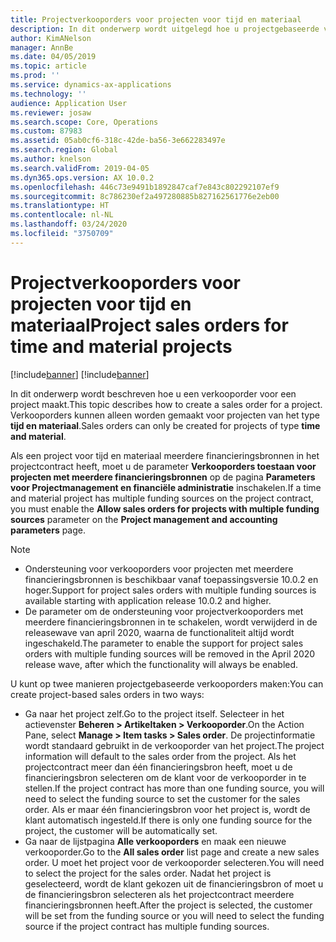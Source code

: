 ```yaml
---
title: Projectverkooporders voor projecten voor tijd en materiaal
description: In dit onderwerp wordt uitgelegd hoe u projectgebaseerde verkooporders kunt maken voor projecten voor tijd en materiaal.
author: KimANelson
manager: AnnBe
ms.date: 04/05/2019
ms.topic: article
ms.prod: ''
ms.service: dynamics-ax-applications
ms.technology: ''
audience: Application User
ms.reviewer: josaw
ms.search.scope: Core, Operations
ms.custom: 87983
ms.assetid: 05ab0cf6-318c-42de-ba56-3e662283497e
ms.search.region: Global
ms.author: knelson
ms.search.validFrom: 2019-04-05
ms.dyn365.ops.version: AX 10.0.2
ms.openlocfilehash: 446c73e9491b1892847caf7e843c802292107ef9
ms.sourcegitcommit: 8c786230ef2a497280885b827162561776e2eb00
ms.translationtype: HT
ms.contentlocale: nl-NL
ms.lasthandoff: 03/24/2020
ms.locfileid: "3750709"
---
```

# <a name="project-sales-orders-for-time-and-material-projects"></a><span data-ttu-id="97dca-103">Projectverkooporders voor projecten voor tijd en materiaal</span><span class="sxs-lookup"><span data-stu-id="97dca-103">Project sales orders for time and material projects</span></span>

[!include[banner](../includes/banner.md)]
[!include[banner](../includes/preview-banner.md)]

<span data-ttu-id="97dca-104">In dit onderwerp wordt beschreven hoe u een verkooporder voor een project maakt.</span><span class="sxs-lookup"><span data-stu-id="97dca-104">This topic describes how to create a sales order for a project.</span></span> <span data-ttu-id="97dca-105">Verkooporders kunnen alleen worden gemaakt voor projecten van het type **tijd en materiaal**.</span><span class="sxs-lookup"><span data-stu-id="97dca-105">Sales orders can only be created for projects of type **time and material**.</span></span>

<span data-ttu-id="97dca-106">Als een project voor tijd en materiaal meerdere financieringsbronnen in het projectcontract heeft, moet u de parameter **Verkooporders toestaan voor projecten met meerdere financieringsbronnen** op de pagina **Parameters voor Projectmanagement en financiële administratie** inschakelen.</span><span class="sxs-lookup"><span data-stu-id="97dca-106">If a time and material project has multiple funding sources on the project contract, you must enable the **Allow sales orders for projects with multiple funding sources** parameter on the **Project management and accounting parameters** page.</span></span> 

> [!NOTE]
> - <span data-ttu-id="97dca-107">Ondersteuning voor verkooporders voor projecten met meerdere financieringsbronnen is beschikbaar vanaf toepassingsversie 10.0.2 en hoger.</span><span class="sxs-lookup"><span data-stu-id="97dca-107">Support for project sales orders with multiple funding sources is available starting with application release 10.0.2 and higher.</span></span>
> - <span data-ttu-id="97dca-108">De parameter om de ondersteuning voor projectverkooporders met meerdere financieringsbronnen in te schakelen, wordt verwijderd in de releasewave van april 2020, waarna de functionaliteit altijd wordt ingeschakeld.</span><span class="sxs-lookup"><span data-stu-id="97dca-108">The parameter to enable the support for project sales orders with multiple funding sources will be removed in the April 2020 release wave, after which the functionality will always be enabled.</span></span>

<span data-ttu-id="97dca-109">U kunt op twee manieren projectgebaseerde verkooporders maken:</span><span class="sxs-lookup"><span data-stu-id="97dca-109">You can create project-based sales orders in two ways:</span></span>

- <span data-ttu-id="97dca-110">Ga naar het project zelf.</span><span class="sxs-lookup"><span data-stu-id="97dca-110">Go to the project itself.</span></span> <span data-ttu-id="97dca-111">Selecteer in het actievenster **Beheren > Artikeltaken > Verkooporder**.</span><span class="sxs-lookup"><span data-stu-id="97dca-111">On the Action Pane, select **Manage > Item tasks > Sales order**.</span></span> <span data-ttu-id="97dca-112">De projectinformatie wordt standaard gebruikt in de verkooporder van het project.</span><span class="sxs-lookup"><span data-stu-id="97dca-112">The project information will default to the sales order from the project.</span></span> <span data-ttu-id="97dca-113">Als het projectcontract meer dan één financieringsbron heeft, moet u de financieringsbron selecteren om de klant voor de verkooporder in te stellen.</span><span class="sxs-lookup"><span data-stu-id="97dca-113">If the project contract has more than one funding source, you will need to select the funding source to set the customer for the sales order.</span></span> <span data-ttu-id="97dca-114">Als er maar één financieringsbron voor het project is, wordt de klant automatisch ingesteld.</span><span class="sxs-lookup"><span data-stu-id="97dca-114">If there is only one funding source for the project, the customer will be automatically set.</span></span>
- <span data-ttu-id="97dca-115">Ga naar de lijstpagina **Alle verkooporders** en maak een nieuwe verkooporder.</span><span class="sxs-lookup"><span data-stu-id="97dca-115">Go to the **All sales order** list page and create a new sales order.</span></span> <span data-ttu-id="97dca-116">U moet het project voor de verkooporder selecteren.</span><span class="sxs-lookup"><span data-stu-id="97dca-116">You will need to select the project for the sales order.</span></span> <span data-ttu-id="97dca-117">Nadat het project is geselecteerd, wordt de klant gekozen uit de financieringsbron of moet u de financieringsbron selecteren als het projectcontract meerdere financieringsbronnen heeft.</span><span class="sxs-lookup"><span data-stu-id="97dca-117">After the project is selected, the customer will be set from the funding source or you will need to select the funding source if the project contract has multiple funding sources.</span></span>

